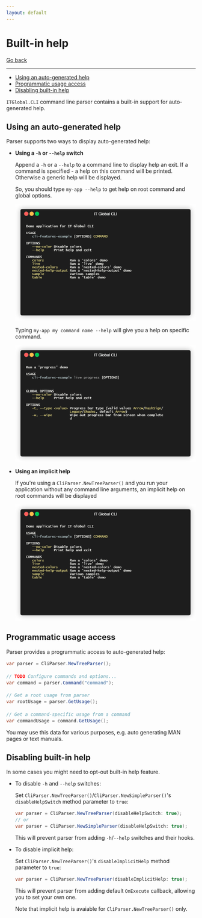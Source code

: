 ```yaml
---
layout: default
---
```

# Built-in help

[Go back](../parser)

---

* [Using an auto-generated help](#using-an-auto-generated-help)
* [Programmatic usage access](#programmatic-usage-access)
* [Disabling built-in help](#disabling-built-in-help)

`ITGlobal.CLI` command line parser contains a built-in support for auto-generated help.

## Using an auto-generated help

Parser supports two ways to display auto-generated help:

* **Using a `-h` or `--help` switch**

  Append a `-h` or a `--help` to a command line to display help an exit.
  If a command is specified - a help on this command will be printed.
  Otherwise a generic help will be displayed.

  So, you should type `my-app --help` to get help on root command and global options.

  ![root-help](root-help.gif)

  Typing `my-app my command name --help` will give you a help on specific command.

  ![command-help](command-help.gif)

* **Using an implicit help**

  If you're using a `CliParser.NewTreeParser()` and you run your application
  without any command line arguments, an implicit help on root commands will be displayed

  ![implicit-help](implicit-help.gif)

## Programmatic usage access

Parser provides a programmatic access to auto-generated help:

```csharp
var parser = CliParser.NewTreeParser();

// TODO Configure commands and options...
var command = parser.Command("command");

// Get a root usage from parser
var rootUsage = parser.GetUsage();

// Get a command-specific usage from a command
var commandUsage = command.GetUsage();
```

You may use this data for various purposes, e.g. auto generating MAN pages or text manuals.

## Disabling built-in help

In some cases you might need to opt-out built-in help feature.

* To disable `-h` and `--help` switches:

  Set `CliParser.NewTreeParser()`/`CliParser.NewSimpleParser()`'s `disableHelpSwitch` method parameter to `true`:

  ```csharp
  var parser = CliParser.NewTreeParser(disableHelpSwitch: true);
  // or
  var parser = CliParser.NewSimpleParser(disableHelpSwitch: true);
  ```

  This will prevent parser from adding `-h`/`--help` switches and their hooks.

* To disable implicit help:

  Set `CliParser.NewTreeParser()`'s `disableImplicitHelp` method parameter to `true`:

  ```csharp
  var parser = CliParser.NewTreeParser(disableImplicitHelp: true);
  ```

  This will prevent parser from adding default `OnExecute` callback, allowing you to set your own one.
  
  Note that implicit help is avaiable for `CliParser.NewTreeParser()` only.
